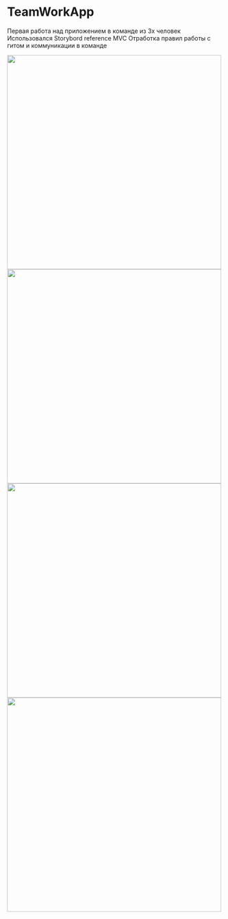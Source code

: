 # TeamWorkApp
Первая работа над приложением в команде из 3х человек 
Использовался Storybord reference
MVC
Отработка правил работы с гитом и коммуникации в команде

<img src="https://user-images.githubusercontent.com/79677367/197331060-6774b9ae-36ed-4abe-bc54-7bd13a0f46cb.png" width="500">

<img src="https://user-images.githubusercontent.com/79677367/197331062-fd0b2551-4042-409d-9d4b-9f6075c529f9.png" width="500">

<img src="https://user-images.githubusercontent.com/79677367/197331079-ac5893c6-e1e6-4386-b067-6fc64a73e6ac.png" width="500">

<img src="https://user-images.githubusercontent.com/79677367/197331069-f3ca902d-8236-4cc1-b670-4d8d908fa119.png" width="500">

